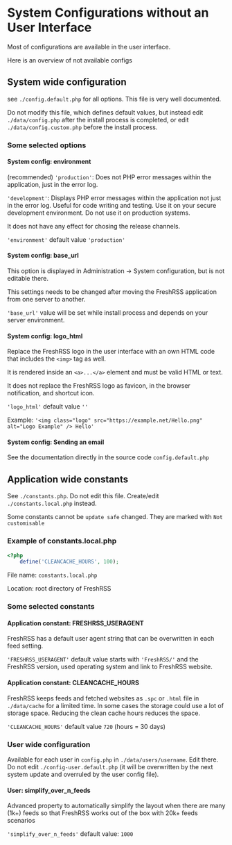 # System Configurations without an User Interface

Most of configurations are available in the user interface.

Here is an overview of not available configs

## System wide configuration

see `./config.default.php` for all options. This file is very well documented.

Do not modify this file, which defines default values,
but instead edit `./data/config.php` after the install process is completed,
or edit `./data/config.custom.php` before the install process.

### Some selected options

#### System config: environment

(recommended) `'production'`: Does not PHP error messages within the application, just in the error log.

`'development'`: Displays PHP error messages within the application not just in the error log. Useful for code writing and testing. Use it on your secure development environment. Do not use it on production systems.

It does not have any effect for chosing the release channels.

`'environment'` default value `'production'`

#### System config: base_url

This option is displayed in Administration -> System configuration, but is not editable there.

This settings needs to be changed after moving the FreshRSS application from one server to another.

`'base_url'` value will be set while install process and depends on your server environment.

#### System config: logo_html

Replace the FreshRSS logo in the user interface with an own HTML code that includes the `<img>` tag as well.

It is rendered inside an `<a>...</a>` element and must be valid HTML or text.

It does not replace the FreshRSS logo as favicon, in the browser notification, and shortcut icon.

`'logo_html'` default value `''`

Example: `'<img class="logo" src="https://example.net/Hello.png" alt="Logo Example" /> Hello'`

#### System config: Sending an email

See the documentation directly in the source code `config.default.php`

## Application wide constants

See `./constants.php`. Do not edit this file. Create/edit `./constants.local.php` instead.

Some constants cannot be `update safe` changed. They are marked with `Not customisable`

### Example of constants.local.php

``` php
<?php
	define('CLEANCACHE_HOURS', 100);
```

File name: `constants.local.php`

Location: root directory of FreshRSS

### Some selected constants

#### Application constant: FRESHRSS_USERAGENT

FreshRSS has a default user agent string that can be overwritten in each feed setting.

`'FRESHRSS_USERAGENT'` default value starts with `'FreshRSS/'` and the FreshRSS version, used operating system and link to FreshRSS website.


#### Application constant: CLEANCACHE_HOURS

FreshRSS keeps feeds and fetched websites as `.spc` or `.html` file in `./data/cache` for a limited time. In some cases the storage could use a lot of storage space. Reducing the clean cache hours reduces the space.

`'CLEANCACHE_HOURS'` default value `720` (hours = 30 days)


### User wide configuration

Available for each user in `config.php` in `./data/users/username`. Edit there. Do not edit `./config-user.default.php` (it will be overwritten by the next system update and overruled by the user config file).


#### User: simplify_over_n_feeds

Advanced property to automatically simplify the layout when there are many (1k+) feeds so that FreshRSS works out of the box with 20k+ feeds scenarios

`'simplify_over_n_feeds'` default value: `1000`
